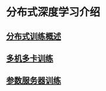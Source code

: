 # 分布式深度学习介绍

## [分布式训练概述](https://fleet-x.readthedocs.io/en/latest/paddle_fleet_rst/distributed_introduction.html)


## [多机多卡训练](https://fleet-x.readthedocs.io/en/latest/paddle_fleet_rst/collective/collective_quick_start.html)


## [参数服务器训练](https://fleet-x.readthedocs.io/en/latest/paddle_fleet_rst/parameter_server/ps_quick_start.html)
